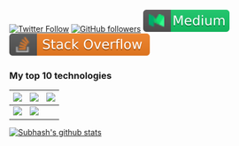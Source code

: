 [![Twitter Follow](https://img.shields.io/twitter/follow/subh__singh?style=social)](https://twitter.com/intent/follow?screen_name=subh_singh) 
[![GitHub followers](https://img.shields.io/github/followers/subh007?label=Follow&style=social)](https://github.com/subh007) 
[![Medium](https://github.com/subh007/subh007/blob/master/medium.svg)](https://medium.com/@subh__singh) 
[![Stackoverflow](https://github.com/subh007/subh007/blob/master/stackoverflow.svg)](https://stackoverflow.com/users/844409/subhash-kumar-singh)

### My top 10 technologies


|![](https://img.shields.io/badge/go-%2300ADD8.svg?style=for-the-badge&logo=go&logoColor=white)|![](https://img.shields.io/badge/python-3670A0?style=for-the-badge&logo=python&logoColor=ffdd54)|![](https://img.shields.io/badge/java-%23ED8B00.svg?style=for-the-badge&logo=openjdk&logoColor=white)
|---|---|---|
|![](https://img.shields.io/badge/kubernetes-%23326ce5.svg?style=for-the-badge&logo=kubernetes&logoColor=white)|![](https://img.shields.io/badge/git-%23F05033.svg?style=for-the-badge&logo=git&logoColor=white)|

[![Subhash's github stats](https://github-readme-stats.vercel.app/api?username=subh007&show_icons=true&title_color=fff&icon_color=79ff97&text_color=9f9f9f&bg_color=151515&count_private=true)](https://github.com/subh007)
